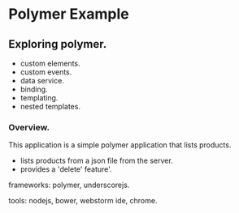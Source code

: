# Polymer Example

## Exploring polymer.

- custom elements.
- custom events.
- data service.
- binding.
- templating.
- nested templates.

### Overview.

This application is a simple polymer application that lists products.
- lists products from a json file from the server.
- provides a 'delete' feature'.

frameworks: polymer, underscorejs.

tools: nodejs, bower, webstorm ide, chrome.